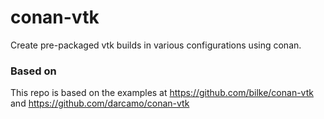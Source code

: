 # conan-vtk
Create pre-packaged vtk builds in various configurations using conan.


### Based on

This repo is based on the examples at https://github.com/bilke/conan-vtk and https://github.com/darcamo/conan-vtk
